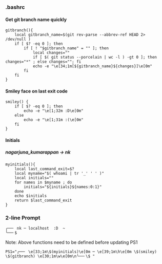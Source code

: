 ### .bashrc

#### Get git branch name quickly
    gitbranch(){
        local gitbranch_name=$(git rev-parse --abbrev-ref HEAD 2> /dev/null )
        if [ $? -eq 0 ]; then
            if [ ! "$gitbranch_name" = "" ]; then
                local changes=""
                if [ $( git status --porcelain | wc -l ) -gt 0 ]; then changes="*" ; else changes=""; fi
                echo -e "\e[34;1m[${gitbranch_name}${changes}]\e[0m"
            fi
        fi
    }

#### Smiley face on last exit code
    smiley() {
        if [ $? -eq 0 ]; then
            echo -e "\e[1;32m :D\e[0m"
        else
            echo -e "\e[1;31m :(\e[0m"
        fi
    }
    
#### Initials
##### nagarjuna_kumarappan -> nk
    myinitials(){
        local last_command_exit=$?
        local myname="$( whoami | tr '_' ' ' )"
        local initials=""
        for names in $myname ; do
            initials="${initials}${names:0:1}"
        done
        echo $initials
        return $last_command_exit
    }
    
### 2-line Prompt
    ╭──╴ nk ─ localhost  :D  ~
    ╰──╴$ 

Note: Above functions need to be defined before updating PS1

    PS1="╭──╴ \e[33;1m\$(myinitials)\e[0m ─ \e[39;1m\h\e[0m \$(smiley) \$(gitbranch) \e[30;1m\w\e[0m\n╰──╴\$ "


